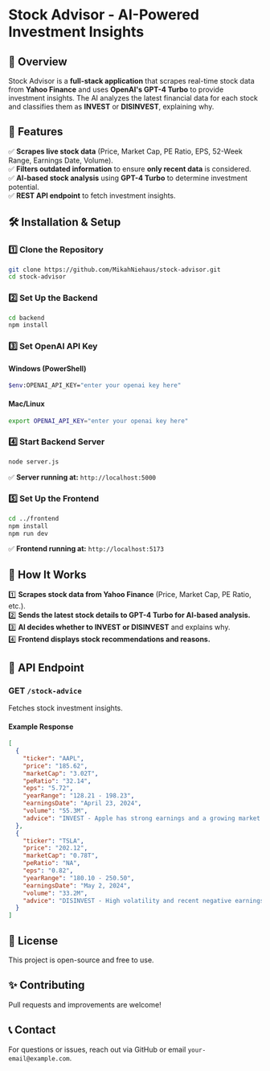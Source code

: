 # Stock Advisor - AI-Powered Investment Insights

## 🚀 Overview
Stock Advisor is a **full-stack application** that scrapes real-time stock data from **Yahoo Finance** and uses **OpenAI's GPT-4 Turbo** to provide investment insights. The AI analyzes the latest financial data for each stock and classifies them as **INVEST** or **DISINVEST**, explaining why.

## 📌 Features
✅ **Scrapes live stock data** (Price, Market Cap, PE Ratio, EPS, 52-Week Range, Earnings Date, Volume).  
✅ **Filters outdated information** to ensure **only recent data** is considered.  
✅ **AI-based stock analysis** using **GPT-4 Turbo** to determine investment potential.  
✅ **REST API endpoint** to fetch investment insights.

## 🛠 Installation & Setup

### 1️⃣ **Clone the Repository**
```sh
git clone https://github.com/MikahNiehaus/stock-advisor.git
cd stock-advisor
```

### 2️⃣ **Set Up the Backend**
```sh
cd backend
npm install
```

### 3️⃣ **Set OpenAI API Key**
#### **Windows (PowerShell)**
```sh
$env:OPENAI_API_KEY="enter your openai key here"
```
#### **Mac/Linux**
```sh
export OPENAI_API_KEY="enter your openai key here"
```

### 4️⃣ **Start Backend Server**
```sh
node server.js
```
✅ **Server running at:** `http://localhost:5000`

### 5️⃣ **Set Up the Frontend**
```sh
cd ../frontend
npm install
npm run dev
```
✅ **Frontend running at:** `http://localhost:5173`

## 🎯 How It Works
1️⃣ **Scrapes stock data from Yahoo Finance** (Price, Market Cap, PE Ratio, etc.).  
2️⃣ **Sends the latest stock details to GPT-4 Turbo for AI-based analysis.**  
3️⃣ **AI decides whether to INVEST or DISINVEST** and explains why.  
4️⃣ **Frontend displays stock recommendations and reasons.**  

## 📡 API Endpoint
### **GET `/stock-advice`**
Fetches stock investment insights.
#### **Example Response**
```json
[
  {
    "ticker": "AAPL",
    "price": "185.62",
    "marketCap": "3.02T",
    "peRatio": "32.14",
    "eps": "5.72",
    "yearRange": "128.21 - 198.23",
    "earningsDate": "April 23, 2024",
    "volume": "55.3M",
    "advice": "INVEST - Apple has strong earnings and a growing market capitalization."
  },
  {
    "ticker": "TSLA",
    "price": "202.12",
    "marketCap": "0.78T",
    "peRatio": "NA",
    "eps": "0.82",
    "yearRange": "180.10 - 250.50",
    "earningsDate": "May 2, 2024",
    "volume": "33.2M",
    "advice": "DISINVEST - High volatility and recent negative earnings report."
  }
]
```

## 📜 License
This project is open-source and free to use.

## ✨ Contributing
Pull requests and improvements are welcome!

## 📞 Contact
For questions or issues, reach out via GitHub or email `your-email@example.com`.

